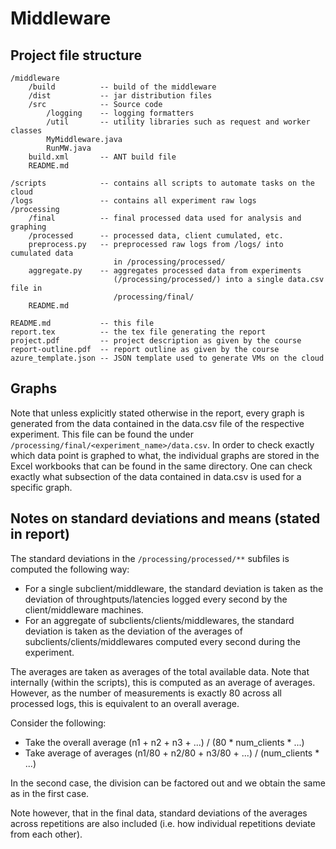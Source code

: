 # Middleware

## Project file structure
```
/middleware
    /build          -- build of the middleware
    /dist           -- jar distribution files
    /src            -- Source code
        /logging    -- logging formatters
        /util       -- utility libraries such as request and worker classes
        MyMiddleware.java
        RunMW.java
    build.xml       -- ANT build file
    README.md

/scripts            -- contains all scripts to automate tasks on the cloud
/logs               -- contains all experiment raw logs
/processing
    /final          -- final processed data used for analysis and graphing
    /processed      -- processed data, client cumulated, etc.
    preprocess.py   -- preprocessed raw logs from /logs/ into cumulated data
                       in /processing/processed/
    aggregate.py    -- aggregates processed data from experiments
                       (/processing/processed/) into a single data.csv file in
                       /processing/final/
    README.md

README.md           -- this file
report.tex          -- the tex file generating the report
project.pdf         -- project description as given by the course
report-outline.pdf  -- report outline as given by the course
azure_template.json -- JSON template used to generate VMs on the cloud
```

## Graphs
Note that unless explicitly stated otherwise in the report, every graph is generated from the data contained in the data.csv file of the respective experiment. This file can be found the under `/processing/final/<experiment_name>/data.csv`. In order to check exactly which data point is graphed to what, the individual graphs are stored in the Excel workbooks that can be found in the same directory. One can check exactly what subsection of the data contained in data.csv is used for a specific graph.

## Notes on standard deviations and means (stated in report)
The standard deviations in the `/processing/processed/**` subfiles is computed the following way:
- For a single subclient/middleware, the standard deviation is taken as the deviation of throughtputs/latencies logged every second by the client/middleware machines.
- For an aggregate of subclients/clients/middlewares, the standard deviation is taken as the deviation of the averages of subclients/clients/middlewares computed every second during the experiment.

The averages are taken as averages of the total available data. Note that internally (within the scripts), this is computed as an average of averages. However, as the number of measurements is exactly 80 across all processed logs, this is equivalent to an overall average.

Consider the following:
- Take the overall average (n1 + n2 + n3 + ...) / (80 * num_clients * ...)
- Take average of averages (n1/80 + n2/80 + n3/80 + ...) / (num_clients * ...)

In the second case, the division can be factored out and we obtain the same as in the first case.

Note however, that in the final data, standard deviations of the averages across repetitions are also included (i.e. how individual repetitions deviate from each other).

